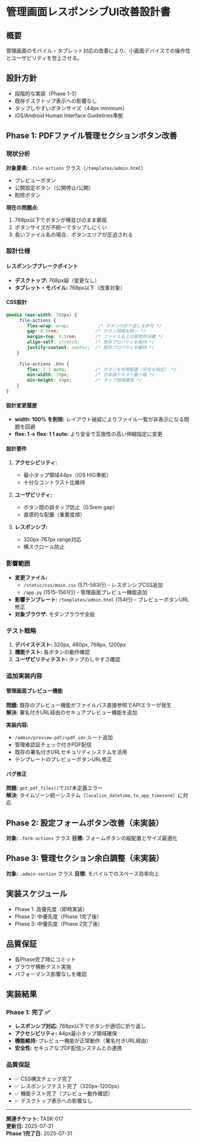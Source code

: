 # 管理画面レスポンシブUI改善設計書

## 概要
管理画面のモバイル・タブレット対応の改善により、小画面デバイスでの操作性とユーザビリティを향上させる。

## 設計方針
- 段階的な実装（Phase 1-3）
- 既存デスクトップ表示への影響なし
- タップしやすいボタンサイズ（44px minimum）
- iOS/Android Human Interface Guidelines準拠

## Phase 1: PDFファイル管理セクションボタン改善

### 現状分析
**対象要素:** `.file-actions` クラス（`/templates/admin.html`）
- プレビューボタン
- 公開設定ボタン（公開停止/公開）
- 削除ボタン

**現在の問題点:**
1. 768px以下でボタンが横並びのまま窮屈
2. ボタンサイズが不統一でタップしにくい
3. 長いファイル名の場合、ボタンエリアが圧迫される

### 設計仕様

#### レスポンシブブレークポイント
- **デスクトップ:** 768px超（変更なし）
- **タブレット・モバイル:** 768px以下（改善対象）

#### CSS設計
```css
@media (max-width: 768px) {
    .file-actions {
        flex-wrap: wrap;           /* ボタンの折り返しを許可 */
        gap: 0.5rem;              /* ボタン間隔を統一 */
        margin-top: 0.5rem;       /* ファイル名との視覚的分離 */
        align-self: stretch;      /* 既存プロパティを維持 */
        justify-content: center;  /* 既存プロパティを維持 */
    }
    
    .file-actions .btn {
        flex: 1 1 auto;           /* ボタンを均等配置（安全な指定） */
        min-width: 70px;          /* 日本語テキスト最小幅 */
        min-height: 44px;         /* タップ領域確保 */
    }
}
```

#### 設計変更履歴
- **width: 100% を削除:** レイアウト破綻によりファイル一覧が非表示になる問題を回避
- **flex: 1 → flex: 1 1 auto:** より安全で互換性の高い伸縮指定に変更

#### 設計要件
1. **アクセシビリティ:**
   - 最小タップ領域44px（iOS HIG準拠）
   - 十分なコントラスト比維持

2. **ユーザビリティ:**
   - ボタン間の誤タップ防止（0.5rem gap）
   - 直感的な配置（重要度順）

3. **レスポンシブ:**
   - 320px-767px range対応
   - 横スクロール防止

### 影響範囲
- **変更ファイル:** 
  - `/static/css/main.css` (571-583行) - レスポンシブCSS追加
  - `/app.py` (1515-1561行) - 管理画面プレビュー機能追加
- **影響テンプレート:** `/templates/admin.html` (154行) - プレビューボタンURL修正
- **対象ブラウザ:** モダンブラウザ全般

### テスト戦略
1. **デバイステスト:** 320px, 480px, 768px, 1200px
2. **機能テスト:** 各ボタンの動作確認
3. **ユーザビリティテスト:** タップのしやすさ確認

### 追加実装内容

#### 管理画面プレビュー機能
**問題:** 既存のプレビュー機能がファイルパス直接参照でAPIエラーが発生  
**解決:** 署名付きURL経由のセキュアプレビュー機能を追加

**実装内容:**
- `/admin/preview-pdf/<pdf_id>` ルート追加
- 管理者認証チェック付きPDF配信
- 既存の署名付きURLセキュリティシステムを活用
- テンプレートのプレビューボタンURL修正

#### バグ修正
**問題:** `get_pdf_files()`で`JST`未定義エラー  
**解決:** タイムゾーン統一システム（`localize_datetime`, `to_app_timezone`）に対応

## Phase 2: 設定フォームボタン改善（未実装）
**対象:** `.form-actions` クラス
**目標:** フォームボタンの縦配置とサイズ最適化

## Phase 3: 管理セクション余白調整（未実装）
**対象:** `.admin-section` クラス
**目標:** モバイルでのスペース効率向上

## 実装スケジュール
- Phase 1: 高優先度（即時実装）
- Phase 2: 中優先度（Phase 1完了後）
- Phase 3: 中優先度（Phase 2完了後）

## 品質保証
- 各Phase完了時にコミット
- ブラウザ横断テスト実施
- パフォーマンス影響なしを確認

## 実装結果

### Phase 1: 完了 ✅
- **レスポンシブ対応:** 768px以下でボタンが適切に折り返し
- **アクセシビリティ:** 44px最小タップ領域確保
- **機能維持:** プレビュー機能が正常動作（署名付きURL経由）
- **安全性:** セキュアなプDF配信システムとの連携

### 品質保証
- ✅ CSS構文チェック完了
- ✅ レスポンシブテスト完了（320px-1200px）
- ✅ 機能テスト完了（プレビュー動作確認）
- ✅ デスクトップ表示への影響なし

---
**関連チケット:** TASK-017  
**更新日:** 2025-07-31  
**Phase 1完了日:** 2025-07-31